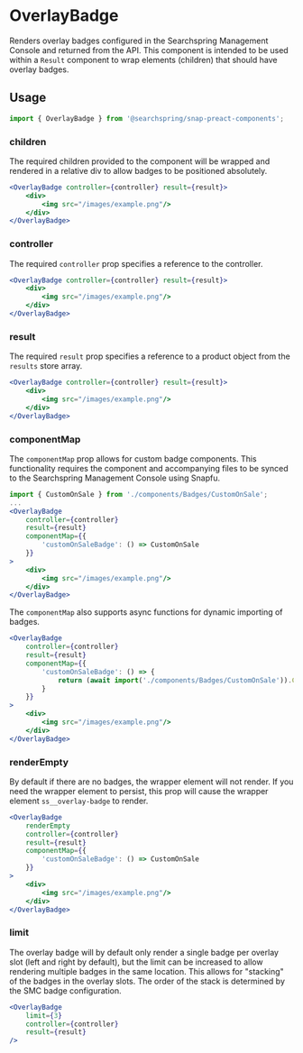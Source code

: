 # OverlayBadge

Renders overlay badges configured in the Searchspring Management Console and returned from the API. This component is intended to be used within a `Result` component to wrap elements (children) that should have overlay badges.

## Usage
```jsx
import { OverlayBadge } from '@searchspring/snap-preact-components';
```

### children
The required children provided to the component will be wrapped and rendered in a relative div to allow badges to be positioned absolutely. 

```jsx
<OverlayBadge controller={controller} result={result}>
    <div>
        <img src="/images/example.png"/>
    </div>
</OverlayBadge>
```

### controller
The required `controller` prop specifies a reference to the controller.

```jsx
<OverlayBadge controller={controller} result={result}>
    <div>
        <img src="/images/example.png"/>
    </div>
</OverlayBadge>
```

### result
The required `result` prop specifies a reference to a product object from the `results` store array.

```jsx
<OverlayBadge controller={controller} result={result}>
    <div>
        <img src="/images/example.png"/>
    </div>
</OverlayBadge>
```

### componentMap
The `componentMap` prop allows for custom badge components. This functionality requires the component and accompanying files to be synced to the Searchspring Management Console using Snapfu.

```jsx
import { CustomOnSale } from './components/Badges/CustomOnSale';
...
<OverlayBadge 
    controller={controller} 
    result={result}
    componentMap={{
        'customOnSaleBadge': () => CustomOnSale
    }}
>
    <div>
        <img src="/images/example.png"/>
    </div>
</OverlayBadge>
```

The `componentMap` also supports async functions for dynamic importing of badges.

```jsx
<OverlayBadge 
    controller={controller} 
    result={result}
    componentMap={{
        'customOnSaleBadge': () => {
            return (await import('./components/Badges/CustomOnSale')).CustomOnSale;
        }
    }}
>
    <div>
        <img src="/images/example.png"/>
    </div>
</OverlayBadge>
```

### renderEmpty
By default if there are no badges, the wrapper element will not render. If you need the wrapper element to persist, this prop will cause the wrapper element `ss__overlay-badge` to render.

```jsx
<OverlayBadge
    renderEmpty
    controller={controller}
    result={result}
    componentMap={{
        'customOnSaleBadge': () => CustomOnSale
    }}
>
    <div>
        <img src="/images/example.png"/>
    </div>
</OverlayBadge>
```

### limit
The overlay badge will by default only render a single badge per overlay slot (left and right by default), but the limit can be increased to allow rendering multiple badges in the same location. This allows for "stacking" of the badges in the overlay slots. The order of the stack is determined by the SMC badge configuration.

```jsx
<OverlayBadge
    limit={3}
    controller={controller}
    result={result}
/>
```
